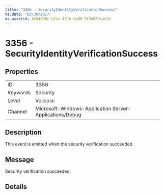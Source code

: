 ```yaml
---
title: "3356 - SecurityIdentityVerificationSuccess"
ms.date: "03/30/2017"
ms.assetid: 4fb4899c-bfcc-437e-b4d5-313b83b1ae29
---
```

# 3356 - SecurityIdentityVerificationSuccess
## Properties  


|||  
|-|-|  
|ID|3356|  
|Keywords|Security|  
|Level|Verbose|  
|Channel|Microsoft-Windows-Application Server-Applications/Debug|  

## Description  
 This event is emitted when the security verification succeeded.  

## Message  
 Security verification succeeded.  

## Details

